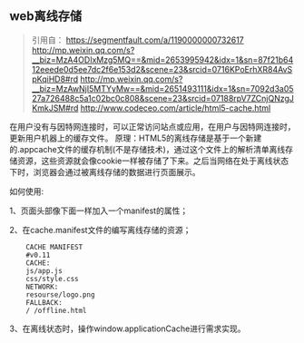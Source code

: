 web离线存储
--
>引用自：
> https://segmentfault.com/a/1190000000732617
> http://mp.weixin.qq.com/s?__biz=MzA4ODIxMzg5MQ==&mid=2653995942&idx=1&sn=87f21b6412eeede0d5ee7dc2f6e153d2&scene=23&srcid=0716KPoErhXR84AvSpKqiHD8#rd
> http://mp.weixin.qq.com/s?__biz=MzAwNjI5MTYyMw==&mid=2651493111&idx=1&sn=7092d3a0527a726488c5a1c02bc0c808&scene=23&srcid=07188rpV7ZCnjQNzgJKmkJSM#rd
> http://www.codeceo.com/article/html5-cache.html

在用户没有与因特网连接时，可以正常访问站点或应用，在用户与因特网连接时，更新用户机器上的缓存文件。
原理：HTML5的离线存储是基于一个新建的.appcache文件的缓存机制(不是存储技术)，通过这个文件上的解析清单离线存储资源，这些资源就会像cookie一样被存储了下来。之后当网络在处于离线状态下时，浏览器会通过被离线存储的数据进行页面展示。

如何使用:

1、页面头部像下面一样加入一个manifest的属性；

2、在cache.manifest文件的编写离线存储的资源；

	    CACHE MANIFEST
	    #v0.11
	    CACHE:
	    js/app.js
	    css/style.css
	    NETWORK:
	    resourse/logo.png
	    FALLBACK:
	    / /offline.html

3、在离线状态时，操作window.applicationCache进行需求实现。

